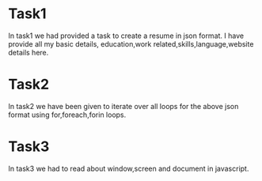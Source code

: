 # Task1
In task1 we had provided a task to create a resume in json format. I have provide all my basic details, education,work related,skills,language,website details here.

# Task2
In task2 we have been given to iterate over all loops for the above json format using for,foreach,forin loops.

# Task3
In task3 we had to read about window,screen and document in javascript.
